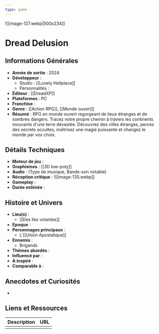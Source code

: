 ```yaml
---
type: game
---
```

![[image-127.webp|500x234]]
# Dread Delusion

## Informations Générales

- **Année de sortie** : 2024
- **Développeur** : 
	- Studio : [[Lovely Hellplace]]
	- Personnalités : 
- **Éditeur** : [[DreadXP]]
- **Plateformes** : PC
- **Franchise** : 
- **Genre** : [[Action RPG]], [[Monde ouvert]]
- **Résumé** : RPG en monde ouvert regorgeant de lieux étranges et de sombres dangers. Tracez votre propre chemin à travers les continents mouvants d'une terre dévastée. Découvrez des villes étranges, percez des secrets occultes, maîtrisez une magie puissante et changez le monde par vos choix.

## Détails Techniques
- **Moteur de jeu** : 
- **Graphismes** : [[3D low-poly]]
- **Audio** : (Type de musique, Bande-son notable)
- **Réception critique** : 
  ![[image-135.webp]]
- **Gameplay** :
- **Durée estimée** : 

## Histoire et Univers
- **Lieu(x)** : 
	- [[Des îles volantes]]
- **Epoque** : 
- **Personnages principaux** : 
	- L'[[Union Apostatique]]
- **Ennemis** :
	- Brigands
- **Thèmes abordés** : 
- **Influencé par** :
- **A inspiré** : 
- **Comparable à** :
## Anecdotes et Curiosités
- 
## Liens et Ressources

| Description | URL |
| ----------- | --- |
|             |     |
